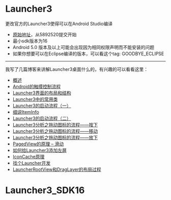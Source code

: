 Launcher3
=========

更改官方的Launcher3使得可以在Android Studio编译

* [原始地址](https://android.googlesource.com/platform/packages/apps/Launcher3/)，从5892520提交开始
* 最小sdk版本为16
* Android 5.0 版本及以上可能会出现因为相同权限声明而不能安装的问题
* 如果你想要可以在Eclipse编译的版本，可以看这个tag: GOODBYE_ECLIPSE


---
我写了几篇博客来讲解Launcher3桌面什么的，有兴趣的可以看看这里：

* [概述](http://www.fookwood.com/archives/788)
* [Android的触摸控制流程](http://www.fookwood.com/archives/806)
* [Launcher3界面的布局和结构](http://www.fookwood.com/archives/846)
* [Launcher3中的常用类](http://www.fookwood.com/archives/854)
* [Launcher3的启动流程（一）](http://www.fookwood.com/archives/863)
* [细说ItemInfo](http://www.fookwood.com/archives/875)
* [Launcher3的启动流程（二）](http://www.fookwood.com/archives/894)
* [Launcher3分析之拖动图标的流程——按下](http://www.fookwood.com/archives/925)
* [Launcher3分析之拖动图标的流程——移动](http://www.fookwood.com/archives/940)
* [Launcher3分析之拖动图标的流程——放下](http://www.fookwood.com/archives/946)
* [PagedView的原理 – 滑动](http://www.fookwood.com/archives/955)
* [如何给Launcher3添加左屏](http://www.fookwood.com/archives/1048)
* [IconCache原理](http://www.fookwood.com/archives/1072)
* [找个Launcher开发](http://www.fookwood.com/archives/1066)
* [LauncherRootView和DragLayer的布局过程](http://www.fookwood.com/archives/1085)


# Launcher3_SDK16

